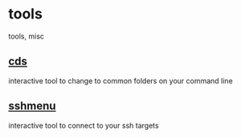 # tools
tools, misc

## [cds](cds)

interactive tool to change to common folders on your command line

## [sshmenu](sshmenu)

interactive tool to connect to your ssh targets
